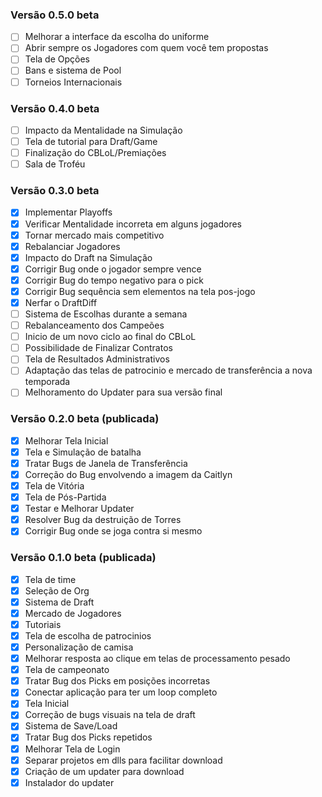### Versão 0.5.0 beta

- [ ] Melhorar a interface da escolha do uniforme
- [ ] Abrir sempre os Jogadores com quem você tem propostas
- [ ] Tela de Opções
- [ ] Bans e sistema de Pool
- [ ] Torneios Internacionais

### Versão 0.4.0 beta

- [ ] Impacto da Mentalidade na Simulação
- [ ] Tela de tutorial para Draft/Game
- [ ] Finalização do CBLoL/Premiações
- [ ] Sala de Troféu

### Versão 0.3.0 beta

- [x] Implementar Playoffs
- [x] Verificar Mentalidade incorreta em alguns jogadores
- [x] Tornar mercado mais competitivo
- [x] Rebalanciar Jogadores
- [x] Impacto do Draft na Simulação
- [x] Corrigir Bug onde o jogador sempre vence
- [x] Corrigir Bug do tempo negativo para o pick
- [x] Corrigir Bug sequência sem elementos na tela pos-jogo
- [x] Nerfar o DraftDiff
- [ ] Sistema de Escolhas durante a semana
- [ ] Rebalanceamento dos Campeões
- [ ] Inicio de um novo ciclo ao final do CBLoL
- [ ] Possibilidade de Finalizar Contratos
- [ ] Tela de Resultados Administrativos
- [ ] Adaptação das telas de patrocinio e mercado de transferência a nova temporada
- [ ] Melhoramento do Updater para sua versão final

### Versão 0.2.0 beta (publicada)

- [x] Melhorar Tela Inicial
- [x] Tela e Simulação de batalha
- [x] Tratar Bugs de Janela de Transferência
- [x] Correção do Bug envolvendo a imagem da Caitlyn
- [x] Tela de Vitória
- [x] Tela de Pós-Partida
- [x] Testar e Melhorar Updater
- [x] Resolver Bug da destruição de Torres
- [x] Corrigir Bug onde se joga contra si mesmo

### Versão 0.1.0 beta (publicada)

- [x] Tela de time
- [x] Seleção de Org
- [x] Sistema de Draft
- [x] Mercado de Jogadores
- [x] Tutoriais
- [x] Tela de escolha de patrocinios
- [x] Personalização de camisa 
- [x] Melhorar resposta ao clique em telas de processamento pesado
- [x] Tela de campeonato
- [x] Tratar Bug dos Picks em posições incorretas
- [x] Conectar aplicação para ter um loop completo
- [x] Tela Inicial
- [x] Correção de bugs visuais na tela de draft
- [x] Sistema de Save/Load
- [x] Tratar Bug dos Picks repetidos
- [x] Melhorar Tela de Login
- [x] Separar projetos em dlls para facilitar download
- [x] Criação de um updater para download
- [x] Instalador do updater